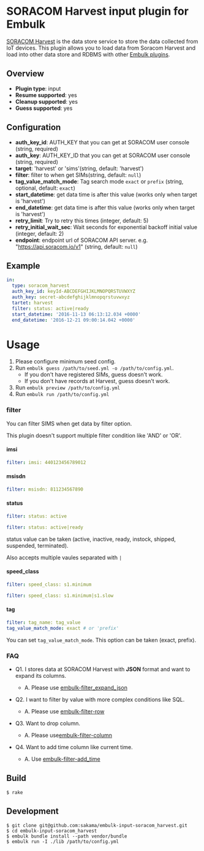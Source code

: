 # SORACOM Harvest input plugin for Embulk

[SORACOM Harvest](https://soracom.jp/services/harvest/) is the data store service to store the data collected from IoT devices.
This plugin allows you to load data from Soracom Harvest and load into other data store and RDBMS with other [Embulk plugins](http://www.embulk.org/plugins/).

## Overview

* **Plugin type**: input
* **Resume supported**: yes
* **Cleanup supported**: yes
* **Guess supported**: yes

## Configuration

- **auth_key_id**: AUTH_KEY that you can get at SORACOM user console (string, required)
- **auth_key**: AUTH_KEY_ID that you can get at SORACOM user console (string, required)
- **target**: 'harvest' or 'sims'(string, default: 'harvest')
- **filter**: filter to when get SIMs(string, default: `null`)
- **tag_value_match_mode**: Tag search mode `exact` or `prefix` (string, optional, default: `exact`)
- **start_datetime**: get data time is after this value (works only when target is 'harvest')
- **end_datetime**: get data time is after this value (works only when target is 'harvest')
- **retry_limit**: Try to retry this times (integer, default: 5)
- **retry_initial_wait_sec**: Wait seconds for exponential backoff initial value (integer, default: 2)
- **endpoint**: endpoint url of SORACOM API server. e.g. "https://api.soracom.io/v1" (string, default: `null`)

## Example

```yaml
in:
  type: soracom_harvest
  auth_key_id: keyId-ABCDEFGHIJKLMNOPQRSTUVWXYZ
  auth_key: secret-abcdefghijklmnopqrstuvwxyz
  tartet: harvest
  filter: status: active|ready
  start_datetime: '2016-11-13 06:13:12.034 +0000'
  end_datetime: '2016-12-21 09:00:14.042 +0000'
```

# Usage

1. Please configure minimum seed config.
2. Run `embulk guess /path/to/seed.yml -o /path/to/config.yml`.
    * If you don't have registered SIMs, guess doesn't work.
    * If you don't have records at Harvest, guess doesn't work.
3. Run `embulk preview /path/to/config.yml`
4. Run `embulk run /path/to/config.yml`

### filter

You can filter SIMS when get data by filter option.

This plugin doesn't support multiple filter condition like 'AND' or 'OR'.

#### imsi

```yaml
filter: imsi: 440123456789012
```

#### msisdn

```yaml
filter: msisdn: 811234567890
```

#### status

```yaml
filter: status: active
```

```yaml
filter: status: active|ready
```

status value can be taken (active, inactive, ready, instock, shipped, suspended, terminated).

Also accepts multiple vaules separated with `|`

#### speed_class

```yaml
filter: speed_class: s1.minimum
```

```yaml
filter: speed_class: s1.minimum|s1.slow
```

#### tag

```yaml
filter: tag_name: tag_value
tag_value_match_mode: exact # or 'prefix'
```

You can set `tag_value_match_mode`. This option can be taken (exact, prefix).


### FAQ

* Q1. I stores data at SORACOM Harvest with **JSON** format and want to expand its columns.

  * A. Please use [embulk-filter_expand_json](https://github.com/civitaspo/embulk-filter-expand_json)

* Q2. I want to filter by value with more complex conditions like SQL.

  * A. Please use [embulk-filter-row](https://github.com/sonots/embulk-filter-row)

* Q3. Want to drop column.

  * A. Please use[embulk-filter-column](https://github.com/sonots/embulk-filter-column)

* Q4. Want to add time column like current time.

  * A. Use [embulk-filter-add_time](https://github.com/treasure-data/embulk-filter-add_time)


## Build

```
$ rake
```

## Development

```
$ git clone git@github.com:sakama/embulk-input-soracom_harvest.git
$ cd embulk-input-soracom_harvest
$ embulk bundle install --path vendor/bundle
$ embulk run -I ./lib /path/to/config.yml
```
